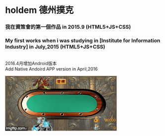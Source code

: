# holdem 德州撲克
<h3> 我在資策會的第一個作品 in 2015.9 (HTML5+JS+CSS)</h3>
<h3> My first works when i was studying in [Institute for Information Industry] in July,2015 (HTML5+JS+CSS)</h3>
<br>
2016.4月增加Android版本
<br>
Add Native Andoird APP version in April,2016

![img1](https://raw.githubusercontent.com/lonelyship/holdem/master/demo_images/20b0sa.gif)

